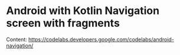 # Android with Kotlin Navigation screen with fragments 

Content: https://codelabs.developers.google.com/codelabs/android-navigation/
